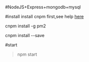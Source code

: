 #NodeJS+Express+mongodb+mysql

#install
install cnpm first,see help [here](http://npm.taobao.org/)

cnpm install -g pm2

cnpm install --save

#start
> npm start